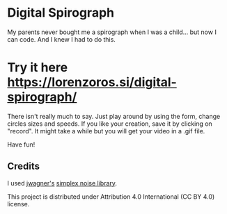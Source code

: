 # Digital Spirograph
My parents never bought me a spirograph when I was a child... but now I can code. And I knew I had to do this.
# Try it here https://lorenzoros.si/digital-spirograph/
There isn't really much to say. Just play around by using the form, change circles sizes and speeds.
If you like your creation, save it by clicking on "record". It might take a while but you will get your video in a .gif file.

Have fun!
## Credits

I used [jwagner's](https://github.com/jwagner/) [simplex noise library](https://github.com/jwagner/simplex-noise.js).

This project is distributed under Attribution 4.0 International (CC BY 4.0) license.
